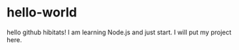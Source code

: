 # hello-world
hello github hibitats!
I am learning Node.js and just start.
I will put my project here.
